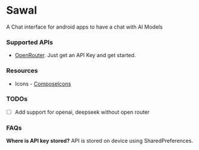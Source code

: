 # Sawal

A Chat interface for android apps to have a chat with AI Models

### Supported APIs
- [OpenRouter](https://openrouter.ai/). Just get an API Key and get started.

### Resources

- Icons - [ComposeIcons](https://composeicons.com/)

### TODOs
- [ ] Add support for openai, deepseek without open router

### FAQs

**Where is API key stored?**
API is stored on device using SharedPreferences.